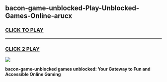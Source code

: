 
## bacon-game-unblocked-Play-Unblocked-Games-Online-arucx
<h3>
<a href="https://premium76.site?title=bacon-game-unblocked&ref=24A">CLICK TO PLAY</a></h3>
<hr>

<h3>
<a href="https://premium76.site?title=bacon-game-unblocked&ref=24A">CLICK 2 PLAY</a>
  
</h3>

<a href="https://premium76.site?title=bacon-game-unblocked&ref=24A"><img src="https://clearcache.store/games.png"></a>


**bacon-game-unblocked games unblocked: Your Gateway to Fun and Accessible Online Gaming**
